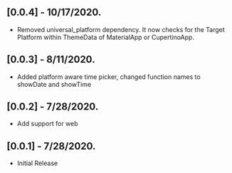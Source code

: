 ## [0.0.4] - 10/17/2020.

- Removed universal_platform dependency. It now checks for the Target Platform
  within ThemeData of MaterialApp or CupertinoApp.

## [0.0.3] - 8/11/2020.

- Added platform aware time picker, changed function names to showDate and showTime

## [0.0.2] - 7/28/2020.

- Add support for web

## [0.0.1] - 7/28/2020.

- Initial Release
